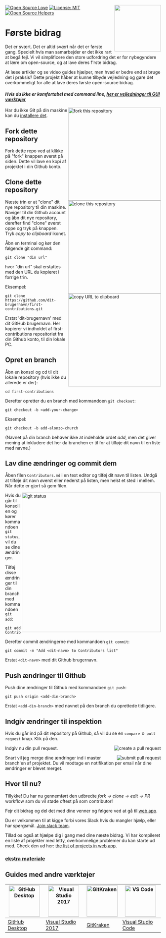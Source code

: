 [![Open Source Love](https://badges.frapsoft.com/os/v1/open-source.svg?v=103)](https://github.com/ellerbrock/open-source-badges/)
[<img align="right" width="150" src="https://firstcontributions.github.io/assets/Readme/join-slack-team.png">](https://join.slack.com/t/firstcontributors/shared_invite/enQtNjkxNzQwNzA2MTMwLTVhMWJjNjg2ODRlNWZhNjIzYjgwNDIyZWYwZjhjYTQ4OTBjMWM0MmFhZDUxNzBiYzczMGNiYzcxNjkzZDZlMDM)
[![License: MIT](https://img.shields.io/badge/License-MIT-green.svg)](https://opensource.org/licenses/MIT)
[![Open Source Helpers](https://www.codetriage.com/roshanjossey/first-contributions/badges/users.svg)](https://www.codetriage.com/roshanjossey/first-contributions)


# Første bidrag

Det er svært. Det er altid svært når det er første gang. Specielt hvis man samarbejder er det ikke rart at begå fejl. Vi vil simplificere den store udfordring det er for nybegyndere at lære om open-source, og at lave deres f'rste bidrag.

At læse artikler og se video guides hjælper, men hvad er bedre end at bruge det i praksis? Dette projekt håber at kunne tilbyde vejledning og gøre det overkommeligt for alle at lave deres første open-source bidrag.

#### *Hvis du ikke er komfortabel med command line, [her er vejledninger til GUI værktøjer](#Guides-med-andre-værktøjer)*


<img align="right" width="300" src="https://firstcontributions.github.io/assets/Readme/fork.png" alt="fork this repository" />

Har du ikke Git på din maskine kan du [installere det]( https://help.github.com/articles/set-up-git/).

## Fork dette repository

Fork dette repo ved at klikke på "fork" knappen øverst på siden.
Dette vil lave en kopi af projektet i din Github konto.

## Clone dette repository

<img align="right" width="300" src="https://firstcontributions.github.io/assets/Readme/clone.png" alt="clone this repository" />

Næste trin er at "clone" dit nye repository til din maskine. Naviger til din Github account og åbn dit nye repository, derefter find "clone" øverst oppe og tryk på knappen. Tryk *copy to clipboard* ikonet.

Åbn en terminal og kør den følgende git command:

```
git clone "din url"
```

hvor "din url" skal erstattes med den URL du kopieret i forrige trin.

<img align="right" width="300" src="https://firstcontributions.github.io/assets/Readme/copy-to-clipboard.png" alt="copy URL to clipboard" />

Eksempel:
```
git clone https://github.com/dit-brugernavn/first-contributions.git
```
Erstat 'dit-brugernavn' med dit GitHub brugernavn. Her kopierer vi indholdet af first-contributions repositoriet fra din Github konto, til din lokale PC.

## Opret en branch

Åbn en konsol og cd til dit lokale repository (hvis ikke du allerede er der):

```
cd first-contributions
```
Derefter opretter du en branch med kommandoen `git checkout`:
```
git checkout -b <add-your-change>
```

Eksempel:
```
git checkout -b add-alonzo-church
```
(Navnet på din branch behøver ikke at indeholde ordet *add*, men det giver mening at inkludere det her da branchen er til for at tilføje dit navn til en liste med navne.)

## Lav dine ændringer og commit dem

Åben filen `Contributors.md` i en text editor og tilføj dit navn til listen. Undgå at tilføje dit navn øverst eller nederst på listen, men helst et sted i mellem. Når dette er gjort så gem filen.

<img align="right" width="450" src="https://firstcontributions.github.io/assets/Readme/git-status.png" alt="git status" />


Hvis du går til konsollen og kører kommandoen `git status`, vil du se dine ændringer.


Tilføj disse ændringer til din branch med kommandoen `git add`:
```
git add Contributors.md
```

Derefter commit ændringerne med kommandoen `git commit`:
```
git commit -m "Add <dit-navn> to Contributors list"
```
Erstat `<dit-navn>` med dit Github brugernavn.

## Push ændringer til Github

Push dine ændringer til Github med kommandoen `git push`:
```
git push origin <add-din-branch>
```
Erstat `<add-din-branch>` med navnet på den branch du oprettede tidligere.

## Indgiv ændringer til inspektion

Hvis du går ind på dit repository på Github, så vil du se en `compare & pull request` knap. Klik på den.

<img style="float: right;" src="https://firstcontributions.github.io/assets/Readme/compare-and-pull.png" alt="create a pull request" />

Indgiv nu din pull request.

<img style="float: right;" src="https://firstcontributions.github.io/assets/Readme/submit-pull-request.png" alt="submit pull request" />

Snart vil jeg merge dine ændringer ind i master branch'en af projektet. Du vil modtage en notifikation per email når dine ændringer er blevet merget.

## Hvor til nu?

Tillykke! Du har nu gennemført den udbredte _fork -> clone -> edit -> PR_ workflow som du vil støde oftest på som contributor!

Fejr dit bidrag og del det med dine venner og følgere ved at gå til [web app](https://roshanjossey.github.io/first-contributions/#social-share).

Du er velkommen til at kigge forbi vores Slack hvis du mangler hjælp, eller har spørgsmål. [Join slack team](https://join.slack.com/t/firstcontributors/shared_invite/enQtMzE1MTYwNzI3ODQ0LTZiMDA2OGI2NTYyNjM1MTFiNTc4YTRhZTg4OWZjMzA0ZWZmY2UxYzVkMzI1ZmVmOWI4ODdkZWQwNTM2NDVmNjY).

Tillad os også at hjælpe dig i gang med dine næste bidrag. Vi har kompileret en liste af projekter med letty, overkommelige problemer du kan starte ud med. Check den ud her: [the list of projects in web app](https://roshanjossey.github.io/first-contributions/#project-list).

### [ekstra materiale](../additional-material/git_workflow_scenarios/additional-material.md)


## Guides med andre værktøjer

|<a href="../github-desktop-tutorial.md"><img alt="GitHub Desktop" src="https://desktop.github.com/images/desktop-icon.svg" width="100"></a>|<a href="../github-windows-vs2017-tutorial.md"><img alt="Visual Studio 2017" src="https://upload.wikimedia.org/wikipedia/commons/c/cd/Visual_Studio_2017_Logo.svg" width="100"></a>|<a href="../gitkraken-tutorial.md"><img alt="GitKraken" src="https://firstcontributions.github.io/assets/Readme/gk-icon.png" width="100"></a>|<a href="../github-windows-vs-code-tutorial.md"><img alt="VS Code" src="https://upload.wikimedia.org/wikipedia/commons/2/2d/Visual_Studio_Code_1.18_icon.svg" width=100></a>|
|---|---|---|---|
|[GitHub Desktop](../github-desktop-tutorial.md)|[Visual Studio 2017](../github-windows-vs2017-tutorial.md)|[GitKraken](../gitkraken-tutorial.md)|[Visual Studio Code](../github-windows-vs-code-tutorial.md)|


